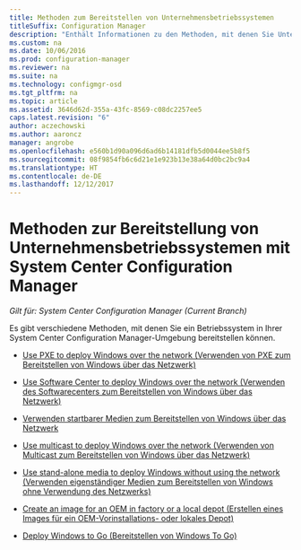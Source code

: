 ```yaml
---
title: Methoden zum Bereitstellen von Unternehmensbetriebssystemen
titleSuffix: Configuration Manager
description: "Enthält Informationen zu den Methoden, mit denen Sie Unternehmensbetriebssysteme in Ihrer System Center Configuration Manager-Umgebung bereitstellen können."
ms.custom: na
ms.date: 10/06/2016
ms.prod: configuration-manager
ms.reviewer: na
ms.suite: na
ms.technology: configmgr-osd
ms.tgt_pltfrm: na
ms.topic: article
ms.assetid: 3646d62d-355a-43fc-8569-c08dc2257ee5
caps.latest.revision: "6"
author: aczechowski
ms.author: aaroncz
manager: angrobe
ms.openlocfilehash: e560b1d90a096d6ad6b14181dfb5d0044ee5b8f5
ms.sourcegitcommit: 08f9854fb6c6d21e1e923b13e38a64d0bc2bc9a4
ms.translationtype: HT
ms.contentlocale: de-DE
ms.lasthandoff: 12/12/2017
---
```

# <a name="methods-to-deploy-enterprise-operating-systems-using-system-center-configuration-manager"></a>Methoden zur Bereitstellung von Unternehmensbetriebssystemen mit System Center Configuration Manager

*Gilt für: System Center Configuration Manager (Current Branch)*

Es gibt verschiedene Methoden, mit denen Sie ein Betriebssystem in Ihrer System Center Configuration Manager-Umgebung bereitstellen können.

-   [Use PXE to deploy Windows over the network (Verwenden von PXE zum Bereitstellen von Windows über das Netzwerk)](use-pxe-to-deploy-windows-over-the-network.md)  

-   [Use Software Center to deploy Windows over the network (Verwenden des Softwarecenters zum Bereitstellen von Windows über das Netzwerk)](use-software-center-to-deploy-windows-over-the-network.md)  

-   [Verwenden startbarer Medien zum Bereitstellen von Windows über das Netzwerk](use-bootable-media-to-deploy-windows-over-the-network.md)  

-   [Use multicast to deploy Windows over the network (Verwenden von Multicast zum Bereitstellen von Windows über das Netzwerk)](use-multicast-to-deploy-windows-over-the-network.md)  

-   [Use stand-alone media to deploy Windows without using the network (Verwenden eigenständiger Medien zum Bereitstellen von Windows ohne Verwendung des Netzwerks)](use-stand-alone-media-to-deploy-windows-without-using-the-network.md)  

-   [Create an image for an OEM in factory or a local depot (Erstellen eines Images für ein OEM-Vorinstallations- oder lokales Depot)](create-an-image-for-an-oem-in-factory-or-a-local-depot.md)  

-   [Deploy Windows to Go (Bereitstellen von Windows To Go)](deploy-windows-to-go.md)  
